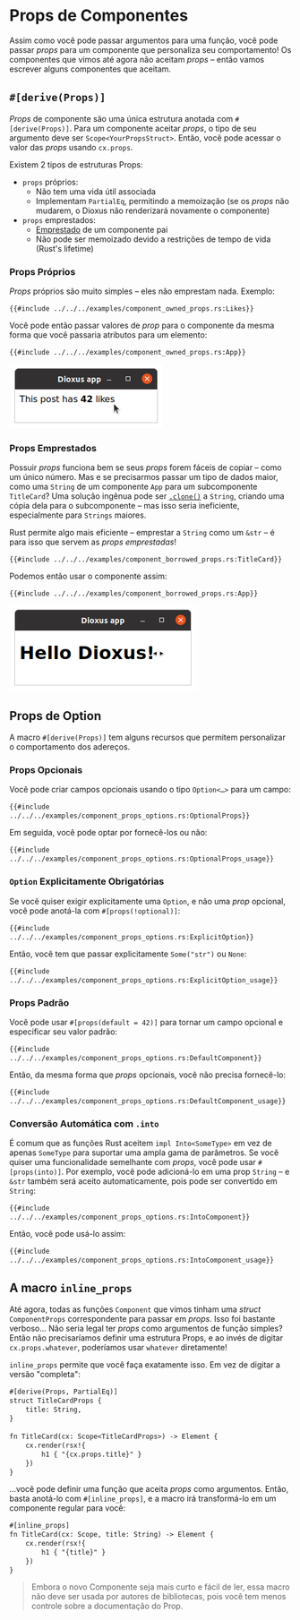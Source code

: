 # Props de Componentes

Assim como você pode passar argumentos para uma função, você pode passar _props_ para um componente que personaliza seu comportamento! Os componentes que vimos até agora não aceitam _props_ – então vamos escrever alguns componentes que aceitam.

## `#[derive(Props)]`

_Props_ de componente são uma única estrutura anotada com `#[derive(Props)]`. Para um componente aceitar _props_, o tipo de seu argumento deve ser `Scope<YourPropsStruct>`. Então, você pode acessar o valor das _props_ usando `cx.props`.

Existem 2 tipos de estruturas Props:

- `props` próprios:
  - Não tem uma vida útil associada
  - Implementam `PartialEq`, permitindo a memoização (se os _props_ não mudarem, o Dioxus não renderizará novamente o componente)
- `props` emprestados:
  - [Emprestado](https://doc.rust-lang.org/beta/rust-by-example/scope/borrow.html) de um componente pai
  - Não pode ser memoizado devido a restrições de tempo de vida (Rust's lifetime)

### Props Próprios

_Props_ próprios são muito simples – eles não emprestam nada. Exemplo:

```rust, no_run
{{#include ../../../examples/component_owned_props.rs:Likes}}
```

Você pode então passar valores de _prop_ para o componente da mesma forma que você passaria atributos para um elemento:

```rust, no_run
{{#include ../../../examples/component_owned_props.rs:App}}
```

![Screenshot: Likes component](./images/component_owned_props_screenshot.png)

### Props Emprestados

Possuir _props_ funciona bem se seus _props_ forem fáceis de copiar – como um único número. Mas e se precisarmos passar um tipo de dados maior, como uma `String` de um componente `App` para um subcomponente `TitleCard`? Uma solução ingênua pode ser [`.clone()`](https://doc.rust-lang.org/std/clone/trait.Clone.html) a `String`, criando uma cópia dela para o subcomponente – mas isso seria ineficiente, especialmente para `Strings` maiores.

Rust permite algo mais eficiente – emprestar a `String` como um `&str` – é para isso que servem as _props emprestadas_!

```rust, no_run
{{#include ../../../examples/component_borrowed_props.rs:TitleCard}}
```

Podemos então usar o componente assim:

```rust, no_run
{{#include ../../../examples/component_borrowed_props.rs:App}}
```

![Screenshot: TitleCard component](./images/component_borrowed_props_screenshot.png)

## Props de Option

A macro `#[derive(Props)]` tem alguns recursos que permitem personalizar o comportamento dos adereços.

### Props Opcionais

Você pode criar campos opcionais usando o tipo `Option<…>` para um campo:

```rust, no_run
{{#include ../../../examples/component_props_options.rs:OptionalProps}}
```

Em seguida, você pode optar por fornecê-los ou não:

```rust, no_run
{{#include ../../../examples/component_props_options.rs:OptionalProps_usage}}
```

### `Option` Explicitamente Obrigatórias

Se você quiser exigir explicitamente uma `Option`, e não uma _prop_ opcional, você pode anotá-la com `#[props(!optional)]`:

```rust, no_run
{{#include ../../../examples/component_props_options.rs:ExplicitOption}}
```

Então, você tem que passar explicitamente `Some("str")` ou `None`:

```rust, no_run
{{#include ../../../examples/component_props_options.rs:ExplicitOption_usage}}
```

### Props Padrão

Você pode usar `#[props(default = 42)]` para tornar um campo opcional e especificar seu valor padrão:

```rust, no_run
{{#include ../../../examples/component_props_options.rs:DefaultComponent}}
```

Então, da mesma forma que _props_ opcionais, você não precisa fornecê-lo:

```rust, no_run
{{#include ../../../examples/component_props_options.rs:DefaultComponent_usage}}
```

### Conversão Automática com `.into`

É comum que as funções Rust aceitem `impl Into<SomeType>` em vez de apenas `SomeType` para suportar uma ampla gama de parâmetros. Se você quiser uma funcionalidade semelhante com _props_, você pode usar `#[props(into)]`. Por exemplo, você pode adicioná-lo em uma prop `String` – e `&str` também será aceito automaticamente, pois pode ser convertido em `String`:

```rust, no_run
{{#include ../../../examples/component_props_options.rs:IntoComponent}}
```

Então, você pode usá-lo assim:

```rust, no_run
{{#include ../../../examples/component_props_options.rs:IntoComponent_usage}}
```

## A macro `inline_props`

Até agora, todas as funções `Component` que vimos tinham uma _struct_ `ComponentProps` correspondente para passar em _props_. Isso foi bastante verboso... Não seria legal ter _props_ como argumentos de função simples? Então não precisaríamos definir uma estrutura Props, e ao invés de digitar `cx.props.whatever`, poderíamos usar `whatever` diretamente!

`inline_props` permite que você faça exatamente isso. Em vez de digitar a versão "completa":

```rust, no_run
#[derive(Props, PartialEq)]
struct TitleCardProps {
    title: String,
}

fn TitleCard(cx: Scope<TitleCardProps>) -> Element {
    cx.render(rsx!{
        h1 { "{cx.props.title}" }
    })
}
```

...você pode definir uma função que aceita _props_ como argumentos. Então, basta anotá-lo com `#[inline_props]`, e a macro irá transformá-lo em um componente regular para você:

```rust, no_run
#[inline_props]
fn TitleCard(cx: Scope, title: String) -> Element {
    cx.render(rsx!{
        h1 { "{title}" }
    })
}
```

> Embora o novo Componente seja mais curto e fácil de ler, essa macro não deve ser usada por autores de bibliotecas, pois você tem menos controle sobre a documentação do Prop.
